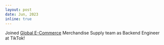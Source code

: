 ```yaml
---
layout: post
date: Jun, 2023
inline: true
---
```


Joined [Global E-Commerce](https://shop.tiktok.com/) Merchandise Supply team as Backend Engineer at TikTok!